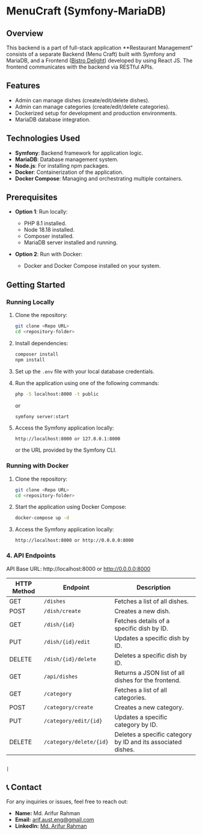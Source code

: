 # MenuCraft (Symfony-MariaDB)

## Overview

This backend is a part of full-stack application \*\*Restaurant Management" consists of a separate Backend (Menu Craft) built with Symfony and MariaDB, and a Frontend ([Bistro Delight](https://github.com/Engarif3/Bistro_delight_aws)) developed by using React JS. The frontend communicates with the backend via RESTful APIs.

## Features

<!-- Customers can:
- Browse the restaurant menu
- Add items to their cart
- Modify item quantities
- Place orders -->

- Admin can manage dishes (create/edit/delete dishes).
- Admin can manage categories (create/edit/delete categories).
- Dockerized setup for development and production environments.
- MariaDB database integration.

## Technologies Used

- **Symfony**: Backend framework for application logic.
- **MariaDB**: Database management system.
- **Node.js**: For installing npm packages.
- **Docker**: Containerization of the application.
- **Docker Compose**: Managing and orchestrating multiple containers.
<!-- - **Frontend**: [Front-end repository](https://github.com/Engarif3/Bistro-delight) -->

## Prerequisites

- **Option 1**: Run locally:

  - PHP 8.1 installed.
  - Node 18.18 installed.
  - Composer installed.
  - MariaDB server installed and running.

- **Option 2**: Run with Docker:
  - Docker and Docker Compose installed on your system.

## Getting Started

### Running Locally

1. Clone the repository:

   ```bash
   git clone <Repo URL>
   cd <repository-folder>
   ```

2. Install dependencies:

   ```bash
   composer install
   npm install
   ```

3. Set up the `.env` file with your local database credentials.

4. Run the application using one of the following commands:

   ```bash
   php -S localhost:8000 -t public
   ```

   or

   ```bash
   symfony server:start
   ```

5. Access the Symfony application locally:
   ```
   http://localhost:8000 or 127.0.0.1:8000
   ```
   or the URL provided by the Symfony CLI.

### Running with Docker

1. Clone the repository:

   ```bash
   git clone <Repo URL>
   cd <repository-folder>
   ```

2. Start the application using Docker Compose:

   ```bash
   docker-compose up -d
   ```

3. Access the Symfony application locally:
   ```
   http://localhost:8000 or http://0.0.0.0:8000
   ```

### 4. API Endpoints

API Base URL: http://localhost:8000 or http://0.0.0.0:8000

| HTTP Method | Endpoint                | Description                                                  |
| ----------- | ----------------------- | ------------------------------------------------------------ |
| GET         | `/dishes`               | Fetches a list of all dishes.                                |
| POST        | `/dish/create`          | Creates a new dish.                                          |
| GET         | `/dish/{id}`            | Fetches details of a specific dish by ID.                    |
| PUT         | `/dish/{id}/edit`       | Updates a specific dish by ID.                               |
| DELETE      | `/dish/{id}/delete`     | Deletes a specific dish by ID.                               |
| GET         | `/api/dishes`           | Returns a JSON list of all dishes for the frontend.          |
| GET         | `/category`             | Fetches a list of all categories.                            |
| POST        | `/category/create`      | Creates a new category.                                      |
| PUT         | `/category/edit/{id}`   | Updates a specific category by ID.                           |
| DELETE      | `/category/delete/{id}` | Deletes a specific category by ID and its associated dishes. |

                                                                                 |

## 📞 Contact

For any inquiries or issues, feel free to reach out:

- **Name:** Md. Arifur Rahman
- **Email:** [arif.aust.eng@gmail.com](mailto:arif.aust.eng@gmail.com)
- **LinkedIn:** [Md. Arifur Rahman](https://www.linkedin.com/in/engarif3/)
